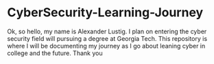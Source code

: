 # CyberSecurity-Learning-Journey
Ok, so hello, my name is Alexander Lustig. I plan on entering the cyber security field will pursuing a degree at Georgia Tech. This repository is where I will be documenting my journey as I go about leaning cyber in college and the future. Thank you
